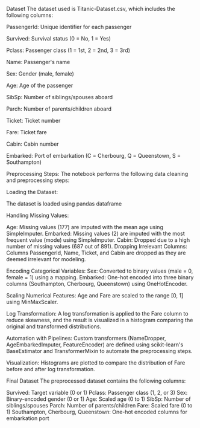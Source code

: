 Dataset
The dataset used is Titanic-Dataset.csv, which includes the following columns:

PassengerId: Unique identifier for each passenger

Survived: Survival status (0 = No, 1 = Yes)

Pclass: Passenger class (1 = 1st, 2 = 2nd, 3 = 3rd)

Name: Passenger's name

Sex: Gender (male, female)

Age: Age of the passenger

SibSp: Number of siblings/spouses aboard

Parch: Number of parents/children aboard

Ticket: Ticket number

Fare: Ticket fare

Cabin: Cabin number

Embarked: Port of embarkation (C = Cherbourg, Q = Queenstown, S = Southampton)

Preprocessing Steps:
The notebook performs the following data cleaning and preprocessing steps:

Loading the Dataset:

The dataset is loaded using pandas  dataframe

Handling Missing Values:

Age: Missing values (177) are imputed with the mean age using SimpleImputer.
Embarked: Missing values (2) are imputed with the most frequent value (mode) using SimpleImputer.
Cabin: Dropped due to a high number of missing values (687 out of 891).
Dropping Irrelevant Columns:
Columns PassengerId, Name, Ticket, and Cabin are dropped as they are deemed irrelevant for modeling.

Encoding Categorical Variables:
Sex: Converted to binary values (male = 0, female = 1) using a mapping.
Embarked: One-hot encoded into three binary columns (Southampton, Cherbourg, Queenstown) using OneHotEncoder.

Scaling Numerical Features:
Age and Fare are scaled to the range [0, 1] using MinMaxScaler.

Log Transformation:
A log transformation is applied to the Fare column to reduce skewness, and the result is visualized in a histogram comparing the original and transformed distributions.

Automation with Pipelines:
Custom transformers (NameDropper, AgeEmbarkedImputer, FeatureEncoder) are defined using scikit-learn's BaseEstimator and TransformerMixin to automate the preprocessing steps.

Visualization:
Histograms are plotted to compare the distribution of Fare before and after log transformation.

Final Dataset
The preprocessed dataset contains the following columns:

Survived: Target variable (0 or 1)
Pclass: Passenger class (1, 2, or 3)
Sex: Binary-encoded gender (0 or 1)
Age: Scaled age (0 to 1)
SibSp: Number of siblings/spouses
Parch: Number of parents/children
Fare: Scaled fare (0 to 1)
Southampton, Cherbourg, Queenstown: One-hot encoded columns for embarkation port